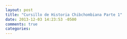 ```yaml
---
layout: post
title: "Cursillo de Historia Chibchombiana Parte 1"
date: 2013-12-03 14:23:53 -0500
comments: true
categories: 
---
```

